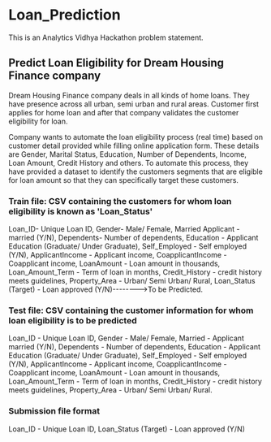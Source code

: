 # Loan_Prediction
This is an Analytics Vidhya Hackathon problem statement.

## Predict Loan Eligibility for Dream Housing Finance company
Dream Housing Finance company deals in all kinds of home loans. They have presence across all urban, semi urban and rural areas. Customer first applies for home loan and after that company validates the customer eligibility for loan.

Company wants to automate the loan eligibility process (real time) based on customer detail provided while filling online application form. These details are Gender, Marital Status, Education, Number of Dependents, Income, Loan Amount, Credit History and others. To automate this process, they have provided a dataset to identify the customers segments that are eligible for loan amount so that they can specifically target these customers.

### Train file: CSV containing the customers for whom loan eligibility is known as 'Loan_Status'
                   
Loan_ID-	                     Unique Loan ID,
Gender-	                     Male/ Female,
Married	Applicant  -          married (Y/N),
Dependents-	                 Number of dependents,
Education	 -                  Applicant Education (Graduate/ Under Graduate),
Self_Employed	 -              Self employed (Y/N),
ApplicantIncome	-             Applicant income,
CoapplicantIncome	-           Coapplicant income,
LoanAmount	-                 Loan amount in thousands,
Loan_Amount_Term	   -        Term of loan in months,
Credit_History	-             credit history meets guidelines,
Property_Area	   -            Urban/ Semi Urban/ Rural,
Loan_Status	(Target) -        Loan approved (Y/N)-------->To be Predicted.

### Test file: CSV containing the customer information for whom loan eligibility is to be predicted


Loan_ID	      -               Unique Loan ID,
Gender	   -                  Male/ Female,
Married	     -                Applicant married (Y/N),
Dependents	   -              Number of dependents,
Education	    -               Applicant Education (Graduate/ Under Graduate),
Self_Employed	  -             Self employed (Y/N),
ApplicantIncome	   -          Applicant income,
CoapplicantIncome	 -          Coapplicant income,
LoanAmount	     -            Loan amount in thousands,
Loan_Amount_Term	 -          Term of loan in months,
Credit_History	  -           credit history meets guidelines,
Property_Area	   -            Urban/ Semi Urban/ Rural.

### Submission file format


Loan_ID	      -          Unique Loan ID,
Loan_Status	(Target) -   Loan approved (Y/N)
